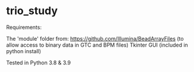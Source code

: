 # trio_study

Requirements:

The 'module' folder from: https://github.com/Illumina/BeadArrayFiles (to allow access to binary data in GTC and BPM files)
Tkinter GUI (included in python install)



Tested in Python 3.8 & 3.9
